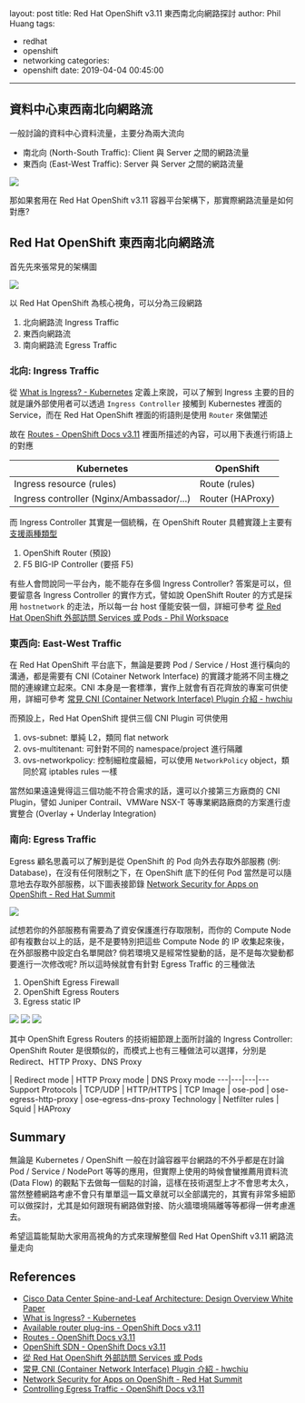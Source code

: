 layout: post
title: Red Hat OpenShift v3.11 東西南北向網路探討
author: Phil Huang
tags:
  - redhat
  - openshift
  - networking
categories:
  - openshift
date: 2019-04-04 00:45:00
---
## 資料中心東西南北向網路流

一般討論的資料中心資料流量，主要分為兩大流向
- 南北向 (North-South Traffic):  Client 與 Server 之間的網路流量
- 東西向 (East-West Traffic): Server 與 Server 之間的網路流量

![](/images/network-traffic.png)

那如果套用在 Red Hat OpenShift v3.11 容器平台架構下，那實際網路流量是如何對應?

<!--more-->

## Red Hat OpenShift 東西南北向網路流

首先先來張常見的架構圖

![](/images/openshift-network-traffic-1.png)

以 Red Hat OpenShift 為核心視角，可以分為三段網路
1. 北向網路流 Ingress Traffic
2. 東西向網路流
3. 南向網路流 Egress Traffic


### 北向: Ingress Traffic

從 [What is Ingress? - Kubernetes][2] 定義上來說，可以了解到 Ingress 主要的目的就是讓外部使用者可以透過 `Ingress Controller` 接觸到 Kubernestes 裡面的 Service，而在 Red Hat OpenShift 裡面的術語則是使用 `Router` 來做闡述

故在 [Routes - OpenShift Docs v3.11][4] 裡面所描述的內容，可以用下表進行術語上的對應

Kubernetes | OpenShift
---|---
Ingress resource (rules) | Route (rules)
Ingress controller (Nginx/Ambassador/...) | Router (HAProxy)

而 Ingress Controller 其實是一個統稱，在 OpenShift Router 具體實踐上主要有[支援兩種類型][3]
1. OpenShift Router (預設)
2. F5 BIG-IP Controller (要搭 F5)

有些人會問說同一平台內，能不能存在多個 Ingress Controller? 答案是可以，但要留意各 Ingress Controller 的實作方式，譬如說 OpenShift Router 的方式是採用 `hostnetwork` 的走法，所以每一台 host 僅能安裝一個，詳細可參考 [從 Red Hat OpenShift 外部訪問 Services 或 Pods - Phil Workspace][6]

### 東西向: East-West Traffic

在 Red Hat OpenShift 平台底下，無論是要跨 Pod / Service / Host 進行橫向的溝通，都是需要有 CNI (Cotainer Network Interface) 的實踐才能將不同主機之間的連線建立起來。CNI 本身是一套標準，實作上就會有百花齊放的專案可供使用，詳細可參考 [常見 CNI (Container Network Interface) Plugin 介紹 - hwchiu][7]

而預設上，Red Hat OpenShift 提供三個 CNI Plugin 可供使用
1. ovs-subnet: 單純 L2，類同 flat network
2. ovs-multitenant: 可針對不同的 namespace/project 進行隔離
3. ovs-networkpolicy: 控制細粒度最細，可以使用 `NetworkPolicy` object，類同於寫 iptables rules 一樣

當然如果遠遠覺得這三個功能不符合需求的話，還可以介接第三方廠商的 CNI Plugin，譬如 Juniper Contrail、VMWare NSX-T 等專業網路廠商的方案進行虛實整合 (Overlay + Underlay Integration)

### 南向: Egress Traffic

Egress 顧名思義可以了解到是從 OpenShift 的 Pod 向外去存取外部服務 (例: Database)，在沒有任何限制之下，在 OpenShift 底下的任何 Pod 當然是可以隨意地去存取外部服務，以下圖表接節錄 [Network Security for Apps on OpenShift - Red Hat Summit][8]

![](/images/egress-network.png)

試想若你的外部服務有需要為了資安保護進行存取限制，而你的 Compute Node 卻有複數台以上的話，是不是要特別把這些 Compute Node 的 IP 收集起來後，在外部服務中設定白名單開啟? 倘若環境又是經常性變動的話，是不是每次變動都要進行一次修改呢? 所以這時候就會有針對 Egress Traffic 的三種做法

1. OpenShift Egress Firewall
2. OpenShift Egress Routers
3. Egress static IP

![](/images/egress-firewall.png)
![](/images/egress-router.png)
![](/images/egress-static.png)

其中 OpenShift Egress Routers 的技術細節跟上面所討論的 Ingress Controller: OpenShift Router 是很類似的，而模式上也有三種做法可以選擇，分別是 Redirect、HTTP Proxy、DNS Proxy

   | Redirect mode | HTTP Proxy mode | DNS Proxy mode
---|---|---|---
Support Protocols | TCP/UDP | HTTP/HTTPS | TCP
Image | ose-pod | ose-egress-http-proxy | ose-egress-dns-proxy
Technology | Netfilter rules | Squid | HAProxy


## Summary

無論是 Kubernetes / OpenShift 一般在討論容器平台網路的不外乎都是在討論 Pod / Service / NodePort 等等的應用，但實際上使用的時候會蠻推薦用資料流 (Data Flow) 的觀點下去做每一個點的討論，這樣在技術選型上才不會思考太久，當然整體網路考慮不會只有單單這一篇文章就可以全部講完的，其實有非常多細節可以做探討，尤其是如何跟現有網路做對接、防火牆環境隔離等等都得一併考慮進去。

希望這篇能幫助大家用高視角的方式來理解整個 Red Hat OpenShift v3.11 網路流量走向


## References
- [Cisco Data Center Spine-and-Leaf Architecture: Design Overview White Paper][1]
- [What is Ingress? - Kubernetes][2]
- [Available router plug-ins - OpenShift Docs v3.11][3]
- [Routes - OpenShift Docs v3.11][4]
- [OpenShift SDN - OpenShift Docs v3.11][5]
- [從 Red Hat OpenShift 外部訪問 Services 或 Pods][6]
- [常見 CNI (Container Network Interface) Plugin 介紹 - hwchiu][7]
- [Network Security for Apps on OpenShift - Red Hat Summit][8]
- [Controlling Egress Traffic - OpenShift Docs v3.11][9]

[1]: https://www.cisco.com/c/en/us/products/collateral/switches/nexus-7000-series-switches/white-paper-c11-737022.html
[2]: https://kubernetes.io/docs/concepts/services-networking/ingress/#what-is-ingress
[3]: https://docs.openshift.com/container-platform/3.11/architecture/networking/assembly_available_router_plugins.html#architecture-additional-concepts-router-plugins
[4]: https://docs.openshift.com/container-platform/3.11/architecture/networking/routes.html
[5]: https://docs.openshift.com/container-platform/3.11/architecture/networking/sdn.html
[6]: https://blog.pichuang.com.tw/20190321-reach-out-services-and-pods-from-outside-into-openshift/
[7]: https://www.hwchiu.com/cni-compare.html
[8]: https://www.redhat.com/files/summit/session-assets/2018/Network-security-for-apps-on-OpenShift.pdf
[9]: https://docs.openshift.com/container-platform/3.11/admin_guide/managing_networking.html#admin-guide-controlling-egress-traffic